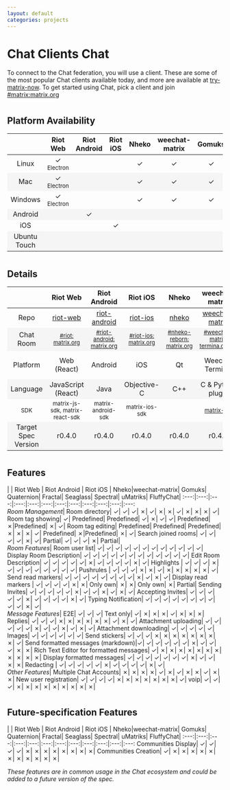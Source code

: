 ```yaml
---
layout: default
categories: projects
---
```


<style>
#wrapper {
    max-width: 1280px;
}
table {
    width: 100%
}

table tr td {
    width: 6%
}

table tr td:nth-child(1) {
    width: 18% !important;
}

#document table:first-of-type tr td:nth-child(1) {
  white-space: &#10007;wrap;
}

table tr:nth-child(even) {
  background-color: #f5f5f5;
}

table:nth-of-type(2) tr:nth-child(5)  {
    font-size: small;
}

.green {
    color: #78A830;
    font-weight: bold;
     font-size: x-large;
}
.orange {
    color: #F0A800;
}
.red {
    color: #D84830;
}
small {
    font-size: small;
    font-weight: normal;
}
h2 {
    padding-top: 10px;
}
</style>
<!-- https://www.colourlovers.com/palette/65580/traffic_light <-  &#10003; pls -->
<script>
jQuery(document).ready(function () {
    jQuery("td").each(function( index ) {
        var text = jQuery( this ).text();
        if (text.startsWith("Yes") || text.startsWith("✓")) {
            jQuery(this).addClass("green");
        }
        if (text.match(/Build from source|WIP|Predefined|Images|Partial|Text only/))
        {
            jQuery(this).addClass("orange");
        }
        if (text === "No" || text.startsWith("✗")) {
            jQuery(this).addClass("red");
        }
    });
});
</script>

# Chat Clients Chat

To connect to the Chat federation, you will use a client. These are some of the most popular Chat clients available today, and more are available at  [try-matrix-now](try-matrix-now). To get started using Chat, pick a client and join [#matrix:matrix.org](https://to.chat.dingshunyu.top/#/#matrix:matrix.org)

## Platform Availability

||    Riot Web    |    Riot Android    |    Riot iOS    |    Nheko    |weechat-matrix|    Gomuks    |    Quaternion    |    Fractal    |    Seaglass    |    Spectral    |    uMatriks    | FluffyChat|
:---:|:---:|:---:|:---:|:---:|:---:|:---:|:---:|:---:|:---:|:---:|:---:|:---:
Linux|&#10003;<br /><small>Electron</small>| |          |     &#10003;|      &#10003;| &#10003;     |  &#10003;        |   &#10003;    |                |        &#10003;|                |   &#10003;|
Mac|&#10003;<br /><small>Electron</small>||             |     &#10003;|      &#10003;|      &#10003;|  &#10003;        |            WIP|        &#10003;|        &#10003;|
Windows|&#10003;<br /><small>Electron</small>||         |     &#10003;|      &#10003;|      &#10003;|          &#10003;|               |                |        &#10003;|
Android||                      &#10003;|                |             |              ||||
iOS|||                                          &#10003;|             |              ||||
Ubuntu Touch|           |              |                |             |              |              |                  |               |                |                |        &#10003;|   &#10003;|

## Details

||    Riot Web             |    Riot Android    |    Riot iOS    |    Nheko    |weechat-matrix|    Gomuks    |    Quaternion    |    Fractal    |    Seaglass    |    Spectral    |    uMatriks    | FluffyChat|
:---:|:---:|:---:|:---:|:---:|:---:|:---:|:---:|:---:|:---:|:---:|:---:|:---:
Repo|[riot-web](https://github.com/vector-im/riot-web/)|[riot-android](https://github.com/vector-im/riot-android/)|[riot-ios](https://github.com/vector-im/riot-ios/)|[nheko](https://github.com/Nheko-Reborn/nheko)|[weechat-matrix]|[gomuks](https://github.com/tulir/gomuks)|[Quaternion](https://github.com/QMatrixClient/Quaternion/)|[Fractal](https://gitlab.gnome.org/GNOME/fractal)|[Seaglass](https://github.com/neilalexander/seaglass)|[Spectral](https://gitlab.com/spectral-im/spectral)|[uMatriks](https://github.com/uMatriks/uMatriks)|[FluffyChat](https://github.com/ChristianPauly/fluffychat)|
Chat Room|<small>[#riot:<br />matrix.org](https://to.chat.dingshunyu.top/#/#riot:matrix.org)</small>|<small>[#riot-android:<br />matrix.org](https://to.chat.dingshunyu.top/#/#riot-android:matrix.org)</small>|<small>[#riot-ios:<br />matrix.org](https://to.chat.dingshunyu.top/#/#riot-ios:matrix.org)</small>|<small>[#nheko-reborn:<br />matrix.org](https://to.chat.dingshunyu.top/#/#nheko-reborn:matrix.org)</small>|<small>[#weechat-matrix:<br />termina.org.uk](https://to.chat.dingshunyu.top/#/#weechat-matrix:termina.org.uk)</small>|<small>[#gomuks:<br />maunium.net](https://to.chat.dingshunyu.top/#/#gomuks:maunium.net)</small>|<small>[#qmatrixclient:<br />matrix.org](https://to.chat.dingshunyu.top/#/#qmatrixclient:matrix.org)</small>|<small>[#fractal-gtk:<br />matrix.org](https://to.chat.dingshunyu.top/#/#fractal-gtk:matrix.org)</small>|<small>[#seaglass:<br />matrix.org](https://to.chat.dingshunyu.top/#/#seaglass:matrix.org)</small>|<small>[#spectral:<br />encom.eu.org](https://to.chat.dingshunyu.top/#/#spectral:encom.eu.org)</small>|<small>[#uMatriks:<br />matrix.org](https://to.chat.dingshunyu.top/#/#uMatriks:matrix.org)</small>|<small>[#fluffychat:<br />matrix.org](https://to.chat.dingshunyu.top/#/#fluffychat:matrix.org)</small>
Platform| Web (React)|          Android|             iOS|           Qt|Weechat<br />Terminal|Go<br />Terminal|              Qt|           GTK+|macOS<br />Cocoa|              Qt|Qt<br />Ubuntu Touch|Qt<br />Ubuntu Touch|
Language| JavaScript (React)|      Java|     Objective-C|          C++|C &amp; Python plugin|            Go|               C++|           Rust|           Swift|        QML, C++|             C++|QML
SDK | matrix-js-sdk, matrix-react-sdk| matrix-android-sdk|matrix-ios-sdk|      |  [matrix-nio]|gomatrix (fork)|libqmatrixclient|             |  matrix-ios-sdk|libqmatrixclient|libqmatrixclient||
Target Spec Version|r0.4.0|             r0.4.0|             r0.4.0|      r0.4.0|     r0.4.0|            r0.4.0|                r0.4.0|             r0.4.0|              r0.4.0|              r0.4.0|              r0.4.0|r0.4.0|

## Features

|                      |    Riot Web    |    Riot Android    |  Riot iOS   |     Nheko|weechat-matrix|    Gomuks| Quaternion|  Fractal|  Seaglass|  Spectral|  uMatriks| FluffyChat|
:---:|:---:|:---:|:---:|:---:|:---:|:---:|:---:|:---:|:---:|:---:|:---:
<br/>*Room Management*|
Room directory|                 &#10003;|            &#10003;|     &#10003;|  &#10007;|      &#10003;|  &#10007;|   &#10007;|   &#10003;|  &#10007;|  &#10007;|  &#10007;|   &#10003;|
Room tag showing|               &#10003;|          Predefined|   Predefined|  &#10003;|      &#10007;|  &#10003;|   &#10003;| Predefined|  &#10007;|Predefined|  &#10007;|   &#10003;|
Room tag editing|             Predefined|          Predefined|   Predefined|  &#10007;|      &#10007;|  &#10007;|   &#10003;| Predefined|  &#10007;|Predefined|  &#10007;|   &#10003;|
Search joined rooms|            &#10003;|            &#10003;|     &#10003;|  &#10003;|      &#10007;|  &#10003;|    Partial|   &#10003;|  &#10003;|  &#10003;|  &#10007;|    Partial|
<br/>*Room Features*|
Room user list|                 &#10003;|            &#10003;|     &#10003;|  &#10003;|      &#10003;|  &#10003;|   &#10003;|   &#10003;|  &#10003;|  &#10003;|  &#10003;|   &#10003;|
Display Room Description|       &#10003;|            &#10003;|     &#10003;|  &#10003;|      &#10003;|  &#10003;|   &#10003;|   &#10003;|  &#10003;|  &#10003;|  &#10003;|   &#10003;|
Edit Room Description|          &#10003;|            &#10003;|     &#10003;|  &#10003;|      &#10003;|  &#10007;|   &#10003;|   &#10003;|  &#10003;|  &#10003;|  &#10007;|   &#10003;|
Highlights |                    &#10003;|            &#10003;|     &#10003;|  &#10007;|      &#10003;|  &#10003;|   &#10003;|   &#10003;|  &#10003;|  &#10003;|  &#10003;|   &#10003;|
Pushrules |                     &#10003;|            &#10003;|     &#10003;|  &#10007;|      &#10007;|  &#10003;|   &#10007;|   &#10007;|  &#10007;|  &#10007;|  &#10007;|   &#10003;|
Send read markers|              &#10003;|            &#10003;|     &#10003;|  &#10003;|      &#10003;|  &#10003;|   &#10003;|   &#10003;|  &#10007;|  &#10003;|  &#10007;|   &#10003;|
Display read markers |          &#10003;|            &#10003;|     &#10003;|  &#10003;|      &#10007;|  &#10007;|   Only own|   &#10007;|  &#10007;|  Only own|  &#10007;|    Partial|
Sending Invites|                &#10003;|            &#10003;|     &#10003;|  &#10003;|      &#10003;|  &#10007;|   &#10003;|   &#10003;|  &#10007;|  &#10003;|  &#10007;|   &#10003;|
Accepting Invites|              &#10003;|            &#10003;|     &#10003;|  &#10003;|      &#10003;|  &#10007;|   &#10003;|   &#10003;|  &#10003;|  &#10003;|  &#10007;|   &#10003;|
Typing Notification|            &#10003;|            &#10003;|     &#10003;|  &#10003;|      &#10003;|  &#10003;|   &#10003;|   &#10003;|  &#10003;|  &#10003;|  &#10007;|   &#10003;|
<br/>*Message Features*|
E2E|                            &#10003;|            &#10003;|     &#10003;| Text only|      &#10003;|  &#10007;|   &#10007;|   &#10007;|  &#10003;|  &#10007;|  &#10007;|   &#10007;|
Replies|                        &#10003;|            &#10003;|     &#10003;|  &#10007;|      &#10007;|  &#10007;|   &#10007;|   &#10007;|  &#10007;|  &#10003;|  &#10007;|   &#10003;|
Attachment uploading|           &#10003;|            &#10003;|     &#10003;|  &#10003;|      &#10003;|  &#10007;|   &#10003;|   &#10003;|  &#10007;|  &#10003;|  &#10007;|   &#10003;|
Attachment downloading|         &#10003;|            &#10003;|     &#10003;|  &#10003;|      &#10003;|    Images|   &#10003;|   &#10003;|  &#10003;|  &#10003;|  &#10003;|   &#10003;|
Send stickers|                  &#10003;|            &#10003;|     &#10003;|  &#10007;|      &#10007;|  &#10007;|   &#10007;|   &#10007;|  &#10007;|  &#10007;|  &#10007;|   &#10003;|
Send formatted messages (markdown)|&#10003;|         &#10003;|     &#10003;|  &#10003;|      &#10003;|  &#10003;|   &#10007;|   &#10003;|  &#10003;|  &#10003;|  &#10007;|   &#10007;|
Rich Text Editor for formatted messages| &#10003;|   &#10007;|     &#10007;|  &#10007;|      &#10007;|  &#10007;|   &#10007;|   &#10007;|  &#10007;|  &#10007;|  &#10007;|   &#10007;|
Display formatted messages|     &#10003;|            &#10003;|     &#10003;|  &#10003;|      &#10003;|  &#10003;|   &#10003;|   &#10007;|  &#10003;|  &#10003;|  &#10007;|   &#10007;|
Redacting |                     &#10003;|            &#10003;|     &#10003;|  &#10003;|      &#10003;|  &#10007;|   &#10003;|   &#10003;|  &#10003;|  &#10003;|  &#10007;|   &#10003;|
<br/>*Other Features*|
Multiple Chat Accounts|       &#10007;|            &#10007;|     &#10007;|  &#10007;|      &#10003;|  &#10007;|   &#10003;|   &#10007;|  &#10007;|  &#10003;|  &#10007;|   &#10007;|
New user registration|          &#10003;|            &#10003;|     &#10003;|  &#10003;|      &#10007;|  &#10007;|   &#10007;|   &#10007;|  &#10007;|  &#10007;|  &#10007;|   &#10003;|
voip|                           &#10003;|            &#10003;|     &#10003;|  &#10007;|      &#10007;|  &#10007;|   &#10007;|   &#10007;|  &#10007;|  &#10007;|  &#10007;|   &#10007;|

## Future-specification Features

|                      |    Riot Web    |    Riot Android    |    Riot iOS    |    Nheko|weechat-matrix|    Gomuks| Quaternion|    Fractal|    Seaglass| Spectral|  uMatriks| FluffyChat|
:---:|:---:|:---:|:---:|:---:|:---:|:---:|:---:|:---:|:---:|:---:|:---:
Communities Display|            &#10003;|            &#10003;|        &#10003;| &#10003;|      &#10007;|  &#10007;|   &#10007;|   &#10007;|    &#10007;| &#10007;|  &#10007;|   &#10007;|
Communities Creation|           &#10003;|            &#10007;|        &#10007;| &#10007;|      &#10007;|  &#10007;|   &#10007;|   &#10007;|    &#10007;| &#10007;|  &#10007;|   &#10007;|

*These features are in common usage in the Chat ecosystem and could be added to a future version of the spec.*

[weechat-matrix]: https://github.com/poljar/weechat-matrix
[matrix-nio]: https://github.com/poljar/matrix-nio

